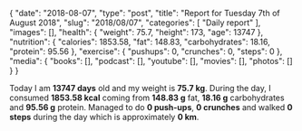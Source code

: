 {
    "date": "2018-08-07",
    "type": "post",
    "title": "Report for Tuesday 7th of August 2018",
    "slug": "2018\/08\/07",
    "categories": [
        "Daily report"
    ],
    "images": [],
    "health": {
        "weight": 75.7,
        "height": 173,
        "age": 13747
    },
    "nutrition": {
        "calories": 1853.58,
        "fat": 148.83,
        "carbohydrates": 18.16,
        "protein": 95.56
    },
    "exercise": {
        "pushups": 0,
        "crunches": 0,
        "steps": 0
    },
    "media": {
        "books": [],
        "podcast": [],
        "youtube": [],
        "movies": [],
        "photos": []
    }
}

Today I am <strong>13747 days</strong> old and my weight is <strong>75.7 kg</strong>. During the day, I consumed <strong>1853.58 kcal</strong> coming from <strong>148.83 g</strong> fat, <strong>18.16 g</strong> carbohydrates and <strong>95.56 g</strong> protein. Managed to do <strong>0 push-ups</strong>, <strong>0 crunches</strong> and walked <strong>0 steps</strong> during the day which is approximately <strong>0 km</strong>.